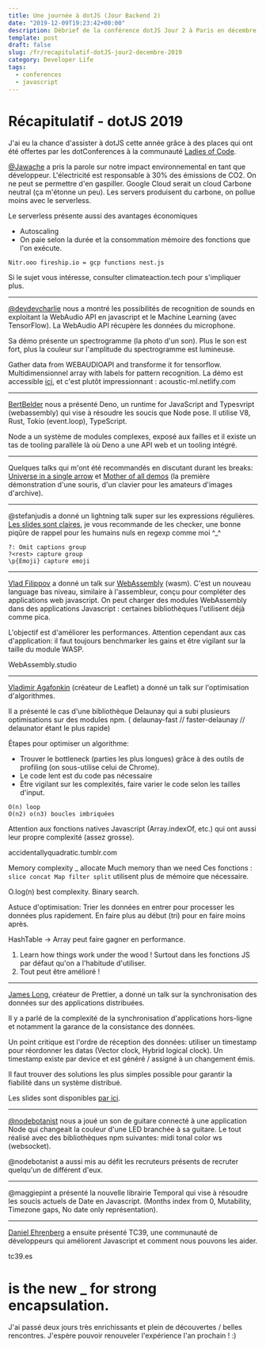 ```yaml
---
title: Une journée à dotJS (Jour Backend 2)
date: "2019-12-09T19:23:42+00:00"
description: Débrief de la conférence dotJS Jour 2 à Paris en décembre 2019
template: post
draft: false
slug: /fr/recapitulatif-dotJS-jour2-decembre-2019
category: Developer Life
tags:
  - conferences
  - javascript
---
```


# Récapitulatif - dotJS 2019 

J'ai eu la chance d'assister à dotJS cette année grâce à des places qui ont été offertes par les dotConferences à la communauté <a href="https://paris.ladiesofcode.com/" target="_blank">Ladies of Code</a>. 

<a href="https://twitter.com/Jawache">@Jawache</a> a pris la parole sur notre impact environnemental en tant que développeur. L'électricité est responsable à 30% des émissions de CO2. On ne peut se permettre d'en gaspiller. 
Google Cloud serait un cloud Carbone neutral (ça m'étonne un peu).
Les servers produisent du carbone, on pollue moins avec le serverless.

Le serverless présente aussi des avantages économiques

- Autoscaling 
- On paie selon la durée et la consommation mémoire des fonctions que l'on exécute.


```
Nitr.ooo fireship.io = gcp functions nest.js
```

Si le sujet vous intéresse, consulter climateaction.tech pour s'impliquer plus.

__________________

<a href="https://twitter.com/devdevcharlie">@devdevcharlie</a> nous a montré les possibilités de recognition de sounds en exploitant la WebAudio API en javascript et le Machine Learning (avec TensorFlow). La WebAudio API récupère les données du microphone.

Sa démo présente un spectrogramme (la photo d'un son). Plus le son est fort, plus la couleur sur l'amplitude du spectrogramme est lumineuse.

Gather data from WEBAUDIOAPI and transforme it for tensorflow. Multidimensionnel array with labels for pattern recognition. La démo est accessible <a href="https://acoustic-ml.netlify.com">ici</a>, et c'est plutôt impressionnant : acoustic-ml.netlify.com

__________________

<a href="http://www.twitter.com/BertBelder">BertBelder</a> nous a présenté Deno, un runtime for JavaScript and Typesvript (webassembly) qui vise à résoudre les soucis que Node pose. Il utilise V8, Rust, Tokio (event.loop), TypeScript.

Node a un système de modules complexes, exposé aux failles et il existe un tas de tooling parallèle là où Deno a une API web et un tooling intégré.

_______

Quelques talks qui m'ont été recommandés en discutant durant les breaks: <a href="https://www.youtube.com/watch?v=qTHGmVrOGZo">Universe in a single arrow</a> et <a href="https://www.youtube.com/watch?v=yJDv-zdhzMY">Mother of all demos</a> (la première démonstration d'une souris, d'un clavier pour les amateurs d'images d'archive).


_______

@stefanjudis a donné un lightning talk super sur les expressions régulières. <a href="https://speakerdeck.com/stefanjudis/regular-expressions-my-secret-love">Les slides sont claires</a>, je vous recommande de les checker, une bonne piqûre de rappel pour les humains nuls en regexp comme moi ^_^

```
?: Omit captions group
?<rest> capture group
\p{Emoji} capture emoji 
```
_______

<a href="https://twitter.com/vladikoff">Vlad Filippov</a> a donné un talk sur <a href="https://docs.google.com/presentation/d/1vunpCYP3ggD7Sfp6Zhvu9fm9DqEt2jsCDPHo93Va0HU/edit">WebAssembly</a> (wasm).
C'est un nouveau language bas niveau, similaire à l'assembleur, conçu pour compléter des applications web javascript. On peut charger des modules WebAssembly dans des applications Javascript : certaines bibliothèques l'utilisent déjà comme pica. 

L'objectif est d'améliorer les performances. Attention cependant aux cas d'application: il faut toujours benchmarker les gains et être vigilant sur la taille du module WASP. 

WebAssembly.studio

_____

<a href="https://twitter.com/mourner">Vladimir Agafonkin</a> (créateur de Leaflet) a donné un talk sur l'optimisation d'algorithmes. 

Il a présenté le cas d'une bibliothèque Delaunay qui a subi plusieurs optimisations sur des modules npm. ( delaunay-fast // faster-delaunay // delaunator étant le plus rapide)

Étapes pour optimiser un algorithme:
- Trouver le bottleneck (parties les plus longues) grâce à des outils de profiling (on sous-utilise celui de Chrome).
- Le code lent est du code pas nécessaire
- Être vigilant sur les complexités, faire varier le code selon les tailles d'input.

```
O(n) loop 
O(n2) o(n3) boucles imbriquées
```

Attention aux fonctions natives Javascript (Array.indexOf, etc.) qui ont aussi leur propre complexité (assez grosse).

accidentallyquadratic.tumblr.com

Memory complexity _ allocate Much memory than we need 
Ces fonctions : `slice concat Map filter split` utilisent plus de  mémoire que nécessaire.

O.log(n) best complexity.
Binary search.

Astuce d'optimisation: Trier les données en entrer pour processer les données plus rapidement. En faire plus au début (tri) pour en faire moins après. 

HashTable -> Array peut faire gagner en performance. 

1. Learn how things work under the wood ! Surtout dans les fonctions JS par défaut qu'on a  l'habitude d'utiliser.
2. Tout peut être amélioré ! 

________

<a href="https://twitter.com/jlongster">James Long</a>, créateur de Prettier, a donné un talk sur la synchronisation des données sur des applications distribuées. 

Il y a parlé de la complexité de la synchronisation d'applications hors-ligne et notamment la garance de la consistance des données. 

Un point critique est l'ordre de réception des données: utiliser un timestamp pour réordonner les datas (Vector clock, Hybrid logical clock). 
Un timestamp existe par device et est généré / assigné à un changement émis.

Il faut trouver des solutions les plus simples possible pour garantir la fiabilité dans un système distribué. 

Les slides sont disponibles <a href="https://jlongster.com/s/dotjs-crdt-slides.pdf">par ici</a>.
____

<a href="https://www.twitter.com/nodebotanist">@nodebotanist</a> nous a joué un son de guitare connecté à une application Node qui changeait la couleur d'une LED branchée à sa guitare. Le tout réalisé avec des bibliothèques npm suivantes: midi tonal color ws (websocket). 

@nodebotanist a aussi mis au défit les recruteurs présents de recruter quelqu'un de différent d'eux.

______

@maggiepint a présenté la nouvelle librairie Temporal qui vise à résoudre les soucis actuels de Date en Javascript. (Months index from 0, Mutability, Timezone gaps, No date only représentation).

_____

<a href="https://www.twitter.com/littledan">Daniel Ehrenberg</a> a ensuite présenté TC39, une communauté de développeurs qui améliorent Javascript et comment nous pouvons les aider.  

tc39.es
# is the new _ for strong encapsulation.



J'ai passé deux jours très enrichissants et plein de découvertes / belles rencontres. J'espère pouvoir renouveler l'expérience l'an prochain ! :) 